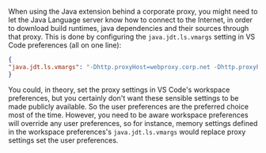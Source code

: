 When using the Java extension behind a corporate proxy, you might need to let the Java Language server know how to connect to the Internet, in order to download build runtimes, java dependencies and their sources through that proxy. 
This is done by configuring the `java.jdt.ls.vmargs` setting in VS Code preferences (all on one line):

```json
{
"java.jdt.ls.vmargs": "-Dhttp.proxyHost=webproxy.corp.net -Dhttp.proxyPort=proxyport -Dhttp.proxyUser=user -Dhttp.proxyPassword=password -Dhttps.proxyHost=webproxy.corp.net -Dhttps.proxyPort=proxyport -Dhttps.proxyUser=user -Dhttps.proxyPassword=password"
}
```

You could, in theory, set the proxy settings in VS Code's workspace preferences, but you certainly don't want these sensible settings to be made publicly available. So the user preferences are the preferred choice most of the time. 
However, you need to be aware workspace preferences will override any user preferences, so for instance, memory settings defined in the workspace preferences's `java.jdt.ls.vmargs` would replace proxy settings set the user preferences. 

